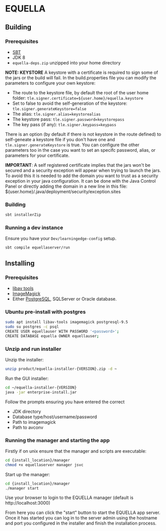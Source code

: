# EQUELLA

## Building

### Prerequisites

* [SBT](http://www.scala-sbt.org/)
* JDK 8
* `equella-deps.zip` unzipped into your home directory

**NOTE: KEYSTORE**
A keystore with a certificate is required to sign some of the jars or the build will fail.
In the build.properties file you can modify the parameters to configure your own keystore:
    
 * The route to the keystore file, by default the root of the user home folder: `tle.signer.certificate=${user.home}/equella.keystore`
 * Set to false to avoid the self-generation of the keystore:  `tle.signer.generateKeystore=false`
 * The alias: `tle.signer.alias=keystorealias`
 * The keystore pass: `tle.signer.password=keystorepass`
 * The key pass (if any): `tle.signer.keypass=keypass`

There is an option (by default if there is not keystore in the route defined) to self-geneate a keystore file if you don't have one and `tle.signer.generateKeystore` is true.
You can configure the other parameters too in the case you want to set an specifc password, alias, or parameters for your certificate.

**IMPORTANT**: A self registered certificate implies that the jars won't be secured and a security exception will appear when trying to launch the jars.
To avoid this it is needed to add the domain you want to trust as a security exception in your java configuration.
It can be done with the Java Control Panel or directly adding the domain in a new line in this file:
${user.home}/.java/deployment/security/exception.sites 


### Building

```bash
sbt installerZip
```

### Running a dev instance

Ensure you have your `Dev/learningedge-config` setup.

```bash
sbt compile equellaserver/run
```

## Installing

### Prerequisites

* [libav tools](https://libav.org/)
* [ImageMagick](https://www.imagemagick.org/)
* Either [PostgreSQL](https://www.postgresql.org/), SQLServer or Oracle database.

### Ubuntu pre-install with postgres

```bash
sudo apt install libav-tools imagemagick postgresql-9.5
sudo su postgres -c psql
CREATE USER equellauser WITH PASSWORD '<password>';
CREATE DATABASE equella OWNER equellauser;
```

### Unzip and run installer

Unzip the installer:

```bash
unzip product/equella-installer-{VERSION}.zip -d ~
```

Run the GUI installer:

```bash
cd ~/equella-installer-{VERSION}
java -jar enterprise-install.jar
```

Follow the prompts ensuring you have entered the correct
* JDK directory
* Database type/host/username/password
* Path to imagemagick
* Path to avconv

### Running the manager and starting the app

Firstly if on unix ensure that the manager and scripts are executable:

```bash
cd {install_location}/manager
chmod +x equellaserver manager jsvc
```

Start up the manager:

```bash
cd {install_location}/manager
./manager start
```

Use your browser to login to the EQUELLA manager (default is http://localhost:3000)

From here you can click the "start" button to start the EQUELLA app server. Once it has started you can log in to the server admin using the hostname and port you configured in the installer and finish the installation process.
